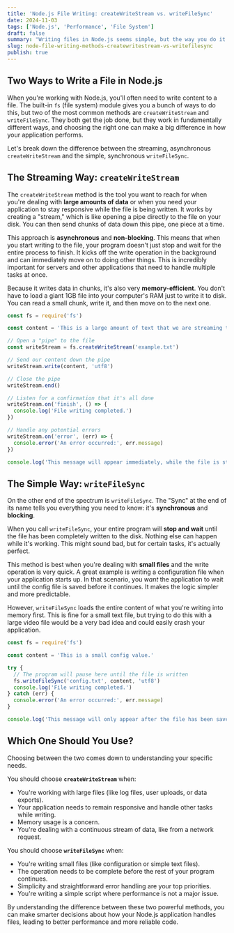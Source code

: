 ```yaml
---
title: 'Node.js File Writing: createWriteStream vs. writeFileSync'
date: 2024-11-03
tags: ['Node.js', 'Performance', 'File System']
draft: false
summary: "Writing files in Node.js seems simple, but the way you do it can have a huge impact on your app's performance. Let's compare the streaming and synchronous methods to see which one is right for you."
slug: node-file-writing-methods-createwritestream-vs-writefilesync
publish: true
---
```


## Two Ways to Write a File in Node.js

When you're working with Node.js, you'll often need to write content to a file. The built-in `fs` (file system) module gives you a bunch of ways to do this, but two of the most common methods are `createWriteStream` and `writeFileSync`. They both get the job done, but they work in fundamentally different ways, and choosing the right one can make a big difference in how your application performs.

Let's break down the difference between the streaming, asynchronous `createWriteStream` and the simple, synchronous `writeFileSync`.

## The Streaming Way: `createWriteStream`

The `createWriteStream` method is the tool you want to reach for when you're dealing with **large amounts of data** or when you need your application to stay responsive while the file is being written. It works by creating a "stream," which is like opening a pipe directly to the file on your disk. You can then send chunks of data down this pipe, one piece at a time.

This approach is **asynchronous** and **non-blocking**. This means that when you start writing to the file, your program doesn't just stop and wait for the entire process to finish. It kicks off the write operation in the background and can immediately move on to doing other things. This is incredibly important for servers and other applications that need to handle multiple tasks at once.

Because it writes data in chunks, it's also very **memory-efficient**. You don't have to load a giant 1GB file into your computer's RAM just to write it to disk. You can read a small chunk, write it, and then move on to the next one.

```javascript
const fs = require('fs')

const content = 'This is a large amount of text that we are streaming to a file!'

// Open a "pipe" to the file
const writeStream = fs.createWriteStream('example.txt')

// Send our content down the pipe
writeStream.write(content, 'utf8')

// Close the pipe
writeStream.end()

// Listen for a confirmation that it's all done
writeStream.on('finish', () => {
  console.log('File writing completed.')
})

// Handle any potential errors
writeStream.on('error', (err) => {
  console.error('An error occurred:', err.message)
})

console.log('This message will appear immediately, while the file is still being written!')
```

## The Simple Way: `writeFileSync`

On the other end of the spectrum is `writeFileSync`. The "Sync" at the end of its name tells you everything you need to know: it's **synchronous** and **blocking**.

When you call `writeFileSync`, your entire program will **stop and wait** until the file has been completely written to the disk. Nothing else can happen while it's working. This might sound bad, but for certain tasks, it's actually perfect.

This method is best when you're dealing with **small files** and the write operation is very quick. A great example is writing a configuration file when your application starts up. In that scenario, you _want_ the application to wait until the config file is saved before it continues. It makes the logic simpler and more predictable.

However, `writeFileSync` loads the entire content of what you're writing into memory first. This is fine for a small text file, but trying to do this with a large video file would be a very bad idea and could easily crash your application.

```javascript
const fs = require('fs')

const content = 'This is a small config value.'

try {
  // The program will pause here until the file is written
  fs.writeFileSync('config.txt', content, 'utf8')
  console.log('File writing completed.')
} catch (err) {
  console.error('An error occurred:', err.message)
}

console.log('This message will only appear after the file has been saved.')
```

## Which One Should You Use?

Choosing between the two comes down to understanding your specific needs.

You should choose **`createWriteStream`** when:

- You're working with large files (like log files, user uploads, or data exports).
- Your application needs to remain responsive and handle other tasks while writing.
- Memory usage is a concern.
- You're dealing with a continuous stream of data, like from a network request.

You should choose **`writeFileSync`** when:

- You're writing small files (like configuration or simple text files).
- The operation needs to be complete before the rest of your program continues.
- Simplicity and straightforward error handling are your top priorities.
- You're writing a simple script where performance is not a major issue.

By understanding the difference between these two powerful methods, you can make smarter decisions about how your Node.js application handles files, leading to better performance and more reliable code.
